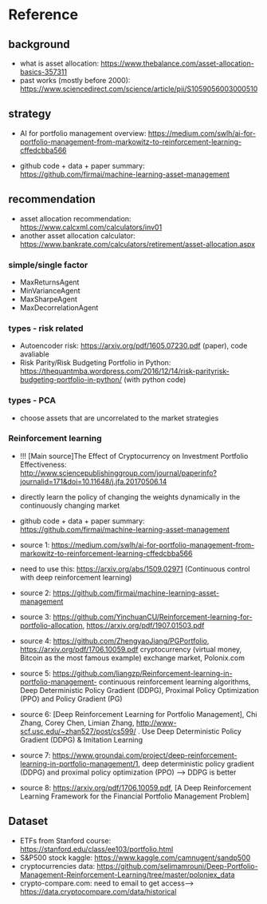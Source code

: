 # Reference

## background
- what is asset allocation: https://www.thebalance.com/asset-allocation-basics-357311
- past works (mostly before 2000): https://www.sciencedirect.com/science/article/pii/S1059056003000510

## strategy
- AI for portfolio management overview: https://medium.com/swlh/ai-for-portfolio-management-from-markowitz-to-reinforcement-learning-cffedcbba566

- github code + data + paper summary: https://github.com/firmai/machine-learning-asset-management

## recommendation
- asset allocation recommendation: https://www.calcxml.com/calculators/inv01
- another asset allocation calculator: https://www.bankrate.com/calculators/retirement/asset-allocation.aspx

### simple/single factor
- MaxReturnsAgent
- MinVarianceAgent
- MaxSharpeAgent
- MaxDecorrelationAgent

### types - risk related
- Autoencoder risk: https://arxiv.org/pdf/1605.07230.pdf  (paper), code avaliable
- Risk Parity/Risk Budgeting Portfolio in Python: https://thequantmba.wordpress.com/2016/12/14/risk-parityrisk-budgeting-portfolio-in-python/ (with python code)

### types - PCA
- choose assets that are uncorrelated to the market strategies

### Reinforcement learning

- !!! [Main source]The Effect of Cryptocurrency on Investment Portfolio
Effectiveness: http://www.sciencepublishinggroup.com/journal/paperinfo?journalid=171&doi=10.11648/j.jfa.20170506.14

- directly learn the policy of changing the weights dynamically in the continuously changing market

- github code + data + paper summary: https://github.com/firmai/machine-learning-asset-management

- source 1: https://medium.com/swlh/ai-for-portfolio-management-from-markowitz-to-reinforcement-learning-cffedcbba566
- need to use this: https://arxiv.org/abs/1509.02971 (Continuous control with deep reinforcement learning)

- source 2: https://github.com/firmai/machine-learning-asset-management 

- source 3: https://github.com/YinchuanCU/Reinforcement-learning-for-portfolio-allocation, https://arxiv.org/pdf/1907.01503.pdf

- source 4: https://github.com/ZhengyaoJiang/PGPortfolio, https://arxiv.org/pdf/1706.10059.pdf cryptocurrency (virtual money, Bitcoin as the most famous example) exchange market,
Polonix.com

- source 5: https://github.com/liangzp/Reinforcement-learning-in-portfolio-management-  continuous reinforcement learning algorithms, Deep Deterministic Policy Gradient (DDPG), Proximal Policy Optimization (PPO) and Policy Gradient (PG)

- source 6: [Deep Reinforcement Learning for Portfolio Management], Chi Zhang, Corey Chen, Limian Zhang, http://www-scf.usc.edu/~zhan527/post/cs599/ .  Use Deep Deterministic Policy Gradient (DDPG) & Imitation Learning

- source 7: https://www.groundai.com/project/deep-reinforcement-learning-in-portfolio-management/1,  deep deterministic policy gradient (DDPG) and proximal policy optimization (PPO) --> DDPG is better

- source 8: https://arxiv.org/pdf/1706.10059.pdf, [A Deep Reinforcement Learning Framework for the Financial Portfolio Management Problem]

## Dataset
- ETFs from Stanford course: https://stanford.edu/class/ee103/portfolio.html
- S&P500 stock kaggle: https://www.kaggle.com/camnugent/sandp500 
- cryptocurrencies data: https://github.com/selimamrouni/Deep-Portfolio-Management-Reinforcement-Learning/tree/master/poloniex_data
- crypto-compare.com: need to email to get access--> https://data.cryptocompare.com/data/historical
